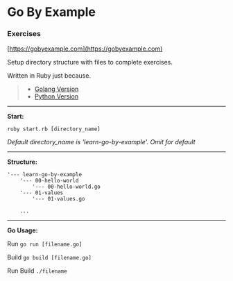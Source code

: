 # Go By Example

### Exercises

[https://gobyexample.com](https://gobyexample.com)


Setup directory structure with files to complete exercises.

Written in Ruby just because.

>- [Golang Version](https://github.com/odran037/learn-go-by-example/tree/master)
>- [Python Version](https://github.com/odran037/learn-go-by-example/tree/python)

---

**Start:**

`ruby start.rb [directory_name]`

*Default directory_name is 'learn-go-by-example'. Omit for default*

---

**Structure:**

```
'--- learn-go-by-example
    '--- 00-hello-world
        '--- 00-hello-world.go
    '--- 01-values
        '--- 01-values.go

    ...

```

---

**Go Usage:**

Run
`go run [filename.go]`

Build
`go build [filename.go]`

Run Build
`./filename`
